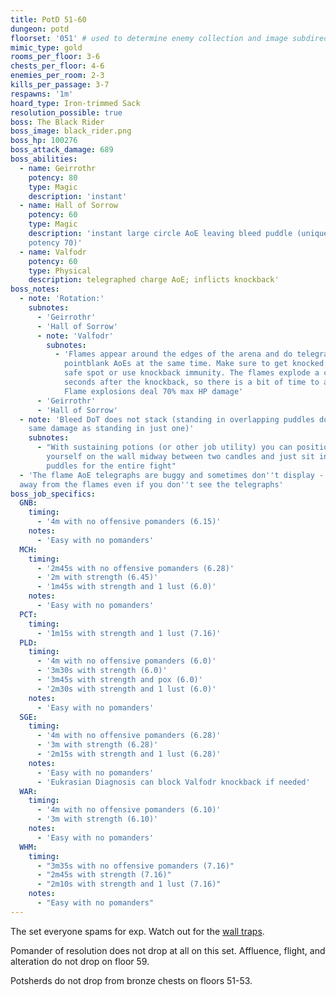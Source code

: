 ```yaml
---
title: PotD 51-60
dungeon: potd
floorset: '051' # used to determine enemy collection and image subdirectory
mimic_type: gold
rooms_per_floor: 3-6
chests_per_floor: 4-6
enemies_per_room: 2-3
kills_per_passage: 3-7
respawns: '1m'
hoard_type: Iron-trimmed Sack
resolution_possible: true
boss: The Black Rider
boss_image: black_rider.png
boss_hp: 100276
boss_attack_damage: 689
boss_abilities:
  - name: Geirrothr
    potency: 80
    type: Magic
    description: 'instant'
  - name: Hall of Sorrow
    potency: 60
    type: Magic
    description: 'instant large circle AoE leaving bleed puddle (unique DoT
    potency 70)'
  - name: Valfodr
    potency: 60
    type: Physical
    description: telegraphed charge AoE; inflicts knockback'
boss_notes:
  - note: 'Rotation:'
    subnotes:
      - 'Geirrothr'
      - 'Hall of Sorrow'
      - note: 'Valfodr'
        subnotes:
          - 'Flames appear around the edges of the arena and do telegraphed
            pointblank AoEs at the same time. Make sure to get knocked into a
            safe spot or use knockback immunity. The flames explode a couple
            seconds after the knockback, so there is a bit of time to adjust.
            Flame explosions deal 70% max HP damage'
      - 'Geirrothr'
      - 'Hall of Sorrow'
  - note: 'Bleed DoT does not stack (standing in overlapping puddles does the
    same damage as standing in just one)'
    subnotes:
      - "With sustaining potions (or other job utility) you can position
        yourself on the wall midway between two candles and just sit in the
        puddles for the entire fight"
  - 'The flame AoE telegraphs are buggy and sometimes don''t display - stay
  away from the flames even if you don''t see the telegraphs'
boss_job_specifics:
  GNB:
    timing:
      - '4m with no offensive pomanders (6.15)'
    notes:
      - 'Easy with no pomanders'
  MCH:
    timing:
      - '2m45s with no offensive pomanders (6.28)'
      - '2m with strength (6.45)'
      - '1m45s with strength and 1 lust (6.0)'
    notes:
      - 'Easy with no pomanders'
  PCT:
    timing:
      - '1m15s with strength and 1 lust (7.16)'
  PLD:
    timing:
      - '4m with no offensive pomanders (6.0)'
      - '3m30s with strength (6.0)'
      - '3m45s with strength and pox (6.0)'
      - '2m30s with strength and 1 lust (6.0)'
    notes:
      - 'Easy with no pomanders'
  SGE:
    timing:
      - '4m with no offensive pomanders (6.28)'
      - '3m with strength (6.28)'
      - '2m15s with strength and 1 lust (6.28)'
    notes:
      - 'Easy with no pomanders'
      - 'Eukrasian Diagnosis can block Valfodr knockback if needed'
  WAR:
    timing:
      - '4m with no offensive pomanders (6.10)'
      - '3m with strength (6.10)'
    notes:
      - 'Easy with no pomanders'
  WHM:
    timing:
      - "3m35s with no offensive pomanders (7.16)"
      - "2m45s with strength (7.16)"
      - "2m10s with strength and 1 lust (7.16)"
    notes:
      - "Easy with no pomanders"
---
```


The set everyone spams for exp. Watch out for the
[wall traps](/wall_traps.html#potd-51-79).

Pomander of resolution does not drop at all on this set. Affluence, flight, and
alteration do not drop on floor 59.

Potsherds do not drop from bronze chests on floors 51-53.
